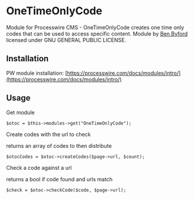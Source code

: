 # OneTimeOnlyCode 

Module for Processwire CMS - OneTimeOnlyCode creates one time only codes that can be used to access specific content. Module by [Ben Byford](https://www.benbyford.com) licensed under GNU GENERAL PUBLIC LICENSE.

## Installation

PW module installation: [https://processwire.com/docs/modules/intro/](https://processwire.com/docs/modules/intro/)

## Usage

Get module

`$otoc = $this->modules->get("OneTimeOnlyCode");`

Create codes with the url to check

returns an array of codes to then distribute

`$otocCodes = $otoc->createCodes($page->url, $count);`

Check a code against a url

returns a bool if code found and urls match

`$check = $otoc->checkCode($code, $page->url);`
